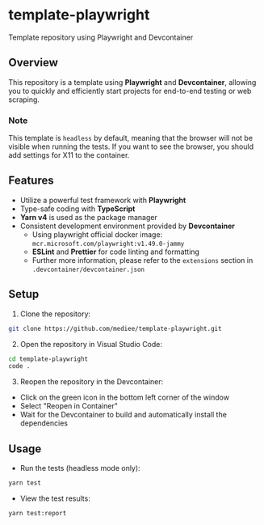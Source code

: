 # template-playwright

Template repository using Playwright and Devcontainer

## Overview

This repository is a template using **Playwright** and **Devcontainer**, allowing you to quickly and efficiently start projects for end-to-end testing or web scraping.

### Note

This template is `headless` by default, meaning that the browser will not be visible when running the tests. If you want to see the browser, you should add settings for X11 to the container.

## Features

- Utilize a powerful test framework with **Playwright**
- Type-safe coding with **TypeScript**
- **Yarn v4** is used as the package manager
- Consistent development environment provided by **Devcontainer**
  - Using playwright official docker image: `mcr.microsoft.com/playwright:v1.49.0-jammy`
  - **ESLint** and **Prettier** for code linting and formatting
  - Further more information, please refer to the `extensions` section in `.devcontainer/devcontainer.json`

## Setup

1. Clone the repository:

```bash
git clone https://github.com/mediee/template-playwright.git
```

2. Open the repository in Visual Studio Code:

```bash
cd template-playwright
code .
```

3. Reopen the repository in the Devcontainer:

- Click on the green icon in the bottom left corner of the window
- Select "Reopen in Container"
- Wait for the Devcontainer to build and automatically install the dependencies

## Usage

- Run the tests (headless mode only):

```bash
yarn test
```

- View the test results:

```bash
yarn test:report
```
